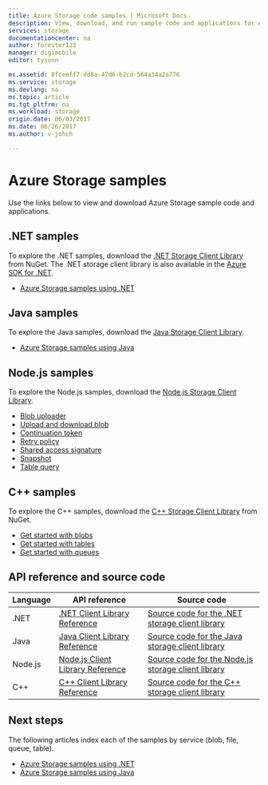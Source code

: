 ```yaml
---
title: Azure Storage code samples | Microsoft Docs
description: View, download, and run sample code and applications for Azure Storage. Discover getting started samples for blobs, queues, tables, and files, using the .NET, Java, Node.js, and C++ storage client libraries.
services: storage
documentationcenter: na
author: forester123
manager: digimobile
editor: tysonn

ms.assetid: 8fceeff7-dd8a-47d6-b2cd-564a34a2a776
ms.service: storage
ms.devlang: na
ms.topic: article
ms.tgt_pltfrm: na
ms.workload: storage
origin.date: 06/03/2017
ms.date: 06/26/2017
ms.author: v-johch

---
```


# Azure Storage samples

Use the links below to view and download Azure Storage sample code and applications.

<!--## Getting started samples-->
<!-- after our quick starts are available, replace this link with a link to one of those. 
Had to remove this article, it refers to the VS quickstarts, and they've stopped publishing them. Robin --> 
<!--* [Get started with Azure Storage in five minutes](storage-getting-started-guide.md)
* [Visual Studio Quick Starts for Azure Storage](https://github.com/Azure/azure-storage-net/tree/master/Samples/GettingStarted/VisualStudioQuickStarts)
-->

## .NET samples
To explore the .NET samples, download the [.NET Storage Client Library](https://www.nuget.org/packages/WindowsAzure.Storage/) from NuGet. The .NET storage client library is also available in the [Azure SDK for .NET](/downloads/).

* [Azure Storage samples using .NET](./storage-samples-dotnet.md)

## Java samples
To explore the Java samples, download the [Java Storage Client Library](https://github.com/azure/azure-storage-java).

* [Azure Storage samples using Java](./storage-samples-java.md)

## Node.js samples
To explore the Node.js samples, download the [Node.js Storage Client Library](https://github.com/Azure/azure-storage-node).

* [Blob uploader](https://github.com/Azure/azure-storage-node/tree/master/examples/blobuploader)
* [Upload and download blob](https://github.com/Azure/azure-storage-node/blob/master/examples/samples/blobuploaddownloadsample.js)
* [Continuation token](https://github.com/Azure/azure-storage-node/blob/master/examples/samples/continuationsample.js)
* [Retry policy](https://github.com/Azure/azure-storage-node/blob/master/examples/samples/retrypolicysample.js)
* [Shared access signature](https://github.com/Azure/azure-storage-node/blob/master/examples/samples/sassample.js)
* [Snapshot](https://github.com/Azure/azure-storage-node/blob/master/examples/samples/snapshotsample.js)
* [Table query](https://github.com/Azure/azure-storage-node/blob/master/examples/samples/tablequerysample.js)

## C++ samples
To explore the C++ samples, download the [C++ Storage Client Library](https://www.nuget.org/packages/wastorage/) from NuGet.

* [Get started with blobs](https://github.com/Azure/azure-storage-cpp/tree/master/Microsoft.WindowsAzure.Storage/samples/BlobsGettingStarted)
* [Get started with tables](https://github.com/Azure/azure-storage-cpp/tree/master/Microsoft.WindowsAzure.Storage/samples/TablesGettingStarted)
* [Get started with queues](https://github.com/Azure/azure-storage-cpp/tree/master/Microsoft.WindowsAzure.Storage/samples/QueuesGettingStarted)

## API reference and source code

| Language | API reference | Source code |
|----------|---------------|-------------|
| .NET | [.NET Client Library Reference](https://msdn.microsoft.com/library/azure/mt347887.aspx) | [Source code for the .NET storage client library](https://github.com/Azure/azure-storage-net) |
| Java | [Java Client Library Reference](https://docs.microsoft.com/java/api/overview/azure/storage) | [Source code for the Java storage client library](https://github.com/azure/azure-storage-java) |
| Node.js | [Node.js Client Library Reference](http://azure.github.io/azure-storage-node) | [Source code for the Node.js storage client library](https://github.com/Azure/azure-storage-node) |
| C++ | [C++ Client Library Reference](http://azure.github.io/azure-storage-cpp/) | [Source code for the C++ storage client library](https://github.com/Azure/azure-storage-cpp)|

## Next steps

The following articles index each of the samples by service (blob, file, queue, table).

* [Azure Storage samples using .NET](storage-samples-dotnet.md)
* [Azure Storage samples using Java](storage-samples-java.md)